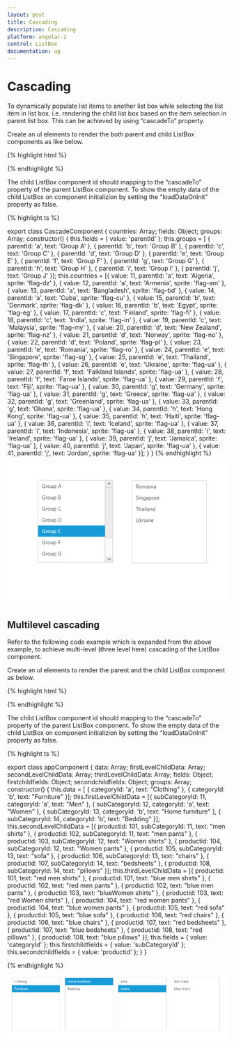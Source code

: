 ```yaml
---
layout: post
title: Cascading
description: Cascading
platform: angular-2
control: ListBox
documentation: ug
---
```


# Cascading

To dynamically populate list items to another list box while selecting the list item in list box. i.e. rendering the child list box based on the item selection in parent list box. This can be achieved by using “cascadeTo” property.

Create an ul elements to render the both parent and child ListBox components as like below.

{% highlight html %}

 <div class="frame">
     <div class="contents">
         <ej-listbox id="groupsList" [dataSource]="groups" [fields]="fields" cascadeTo="countryList"></ej-listbox>
     </div>
     <div class="contents">
        <ej-listbox id="countryList" [loadDataOnInit]="false" [dataSource]="countries"></ej-listbox>
     </div>
 </div>
        
{% endhighlight %}

The child ListBox component id should mapping to the “cascadeTo” property of the parent ListBox component. To show the empty data of the child ListBox on component initializion by setting the “loadDataOnInit” property as false.

{% highlight ts %}
            
export class CascadeComponent {
    countries: Array<any>;
    fields: Object;
    groups: Array<any>;
    constructor() {
        this.fields = { value: 'parentId' };
        this.groups = [
            { parentId: 'a', text: 'Group A' },
            { parentId: 'b', text: 'Group B' },
            { parentId: 'c', text: 'Group C' },
            { parentId: 'd', text: 'Group D' },
            { parentId: 'e', text: 'Group E' },
            { parentId: 'f', text: 'Group F' },
            { parentId: 'g', text: 'Group G' },
            { parentId: 'h', text: 'Group H' },
            { parentId: 'i', text: 'Group I' },
            { parentId: 'j', text: 'Group J' }];
        this.countries = [{ value: 11, parentId: 'a', text: 'Algeria', sprite: 'flag-dz' },
        { value: 12, parentId: 'a', text: 'Armenia', sprite: 'flag-am' },
        { value: 13, parentId: 'a', text: 'Bangladesh', sprite: 'flag-bd' },
        { value: 14, parentId: 'a', text: 'Cuba', sprite: 'flag-cu' },
        { value: 15, parentId: 'b', text: 'Denmark', sprite: 'flag-dk' },
        { value: 16, parentId: 'b', text: 'Egypt', sprite: 'flag-eg' },
        { value: 17, parentId: 'c', text: 'Finland', sprite: 'flag-fi' },
        { value: 18, parentId: 'c', text: 'India', sprite: 'flag-in' },
        { value: 19, parentId: 'c', text: 'Malaysia', sprite: 'flag-my' },
        { value: 20, parentId: 'd', text: 'New Zealand', sprite: 'flag-nz' },
        { value: 21, parentId: 'd', text: 'Norway', sprite: 'flag-no' },
        { value: 22, parentId: 'd', text: 'Poland', sprite: 'flag-pl' },
        { value: 23, parentId: 'e', text: 'Romania', sprite: 'flag-ro' },
        { value: 24, parentId: 'e', text: 'Singapore', sprite: 'flag-sg' },
        { value: 25, parentId: 'e', text: 'Thailand', sprite: 'flag-th' },
        { value: 26, parentId: 'e', text: 'Ukraine', sprite: 'flag-ua' },
        { value: 27, parentId: 'f', text: 'Falkland Islands', sprite: 'flag-ua' },
        { value: 28, parentId: 'f', text: 'Faroe Islands', sprite: 'flag-ua' },
        { value: 29, parentId: 'f', text: 'Fiji', sprite: 'flag-ua' },
        { value: 30, parentId: 'g', text: 'Germany', sprite: 'flag-ua' },
        { value: 31, parentId: 'g', text: 'Greece', sprite: 'flag-ua' },
        { value: 32, parentId: 'g', text: 'Greenland', sprite: 'flag-ua' },
        { value: 33, parentId: 'g', text: 'Ghana', sprite: 'flag-ua' },
        { value: 34, parentId: 'h', text: 'Hong Kong', sprite: 'flag-ua' },
        { value: 35, parentId: 'h', text: 'Haiti', sprite: 'flag-ua' },
        { value: 36, parentId: 'i', text: 'Iceland', sprite: 'flag-ua' },
        { value: 37, parentId: 'i', text: 'Indonesia', sprite: 'flag-ua' },
        { value: 38, parentId: 'i', text: 'Ireland', sprite: 'flag-ua' },
        { value: 39, parentId: 'j', text: 'Jamaica', sprite: 'flag-ua' },
        { value: 40, parentId: 'j', text: 'Japan', sprite: 'flag-ua' },
        { value: 41, parentId: 'j', text: 'Jordan', sprite: 'flag-ua' }];
    }
}
{% endhighlight %}

![](Cascading_images\Cascading_img1.png)

## Multilevel cascading

Refer to the following code example which is expanded from the above example, to achieve multi-level (three level here) cascading of the ListBox component.

Create an ul elements to render the parent and the child ListBox component as below.

{% highlight html %}

<div class="frame">
     <div class="contents">
        <ej-listbox id="groupsList" [dataSource]="data" [fields]="fields" cascadeTo="countryList"></ej-listbox>
     </div>
     <div class="contents">
        <ej-listbox id="countryList" [loadDataOnInit]="false" [dataSource]="firstLevelChildData" [fields]="firstchildfields" cascadeTo="productList"></ej-listbox>
     </div>
     <div class="contents">
        <ej-listbox id="productList" [loadDataOnInit]="false" [dataSource]="secondLevelChildData" [fields]="secondchildfields" cascadeTo="subproductList"></ej-listbox>
     </div>
     <div class="contents">
        <ej-listbox id="subproductList" [loadDataOnInit]="false" [dataSource]="thirdLevelChildData"></ej-listbox>
     </div>
 </div>

{% endhighlight %}

The child ListBox component id should mapping to the “cascadeTo” property of the parent ListBox component. To show the empty data of the child ListBox on component initializion by setting the “loadDataOnInit” property as false.

{% highlight ts %}

export class appComponent {
    data: Array<any>;
    firstLevelChildData: Array<any>;
    secondLevelChildData: Array<any>;
    thirdLevelChildData: Array<any>;
    fields: Object;
    firstchildfields: Object;
    secondchildfields: Object;
    groups: Array<any>;
    constructor() {
        this.data = [
            { categoryId: 'a', text: "Clothing" },
            { categoryId: 'b', text: "Furniture" }];
        this.firstLevelChildData = [{ subCategoryId: 11, categoryId: 'a', text: "Men" },
            { subCategoryId: 12, categoryId: 'a', text: "Women" },
            { subCategoryId: 13, categoryId: 'b', text: "Home furniture" },
            { subCategoryId: 14, categoryId: 'b', text: "Bedding" }];
        this.secondLevelChildData = [{ productid: 101, subCategoryId: 11, text: "men shirts" },
            { productid: 102, subCategoryId: 11, text: "men pants" },
            { productid: 103, subCategoryId: 12, text: "Women shirts" },
            { productid: 104, subCategoryId: 12, text: "Women pants" },
            { productid: 105, subCategoryId: 13, text: "sofa" },
            { productid: 106, subCategoryId: 13, text: "chairs" },
            { productid: 107, subCategoryId: 14, text: "bedsheets" },
            { productid: 108, subCategoryId: 14, text: "pillows" }];
        this.thirdLevelChildData = [{ productid: 101, text: "red men shirts" },
            { productid: 101, text: "blue men shirts" },
            { productid: 102, text: "red men pants" },
            { productid: 102, text: "blue men pants" },
            { productid: 103, text: "blueWomen shirts" },
            { productid: 103, text: "red Women shirts" },
            { productid: 104, text: "red women pants" },
            { productid: 104, text: "blue women pants" },
            { productid: 105, text: "red sofa" },
            { productid: 105, text: "blue sofa" },
            { productid: 106, text: "red chairs" },
            { productid: 106, text: "blue chairs" },
            { productid: 107, text: "red bedsheets" },
            { productid: 107, text: "blue bedsheets" },
            { productid: 108, text: "red pillows" },
            { productid: 108, text: "blue pillows" }];
        this.fields = { value: 'categoryId' };
        this.firstchildfields = { value: 'subCategoryId' };
        this.secondchildfields = { value: 'productid' };
    }
}

{% endhighlight %}

![](Cascading_images\Cascading_img2.png)